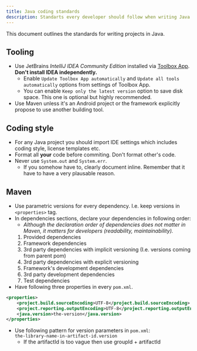 ```yaml
---
title: Java coding standards
description: Standarts every developer should follow when writing Java code
---
```


This document outlines the standards for writing projects in Java.

## Tooling

* Use JetBrains _IntelliJ IDEA Community Edition_ installed via [Toolbox App](https://www.jetbrains.com/toolbox/app/). **Don't install IDEA independently.**
  - Enable `Update Toolbox App automatically` and `Update all tools automatically` options from settings of Toolbox App.
  - You can enable `Keep only the latest version` option to save disk space. This one is optional but highly recommended.
* Use Maven unless it's an Android project or the framework explicitly propose to use another building tool.

## Coding style

* For any Java project you should import IDE settings which includes coding style, license templates etc.
* Format all **your** code before commiting. Don't format other's code.
* Never use `System.out` and `System.err`.
  - If you somehow have to, clearly document inline. Remember that it have to have a very plausable reason.

## Maven

* Use parametric versions for every dependency. I.e. keep versions in `<properties>` tag.
* In dependencies sections, declare your dependencies in following order:
  - _Although the declaration order of dependencies does not matter in Maven, it matters for developers (readability, maintainability)._
  1. Provided dependencies
  2. Framework dependencies
  3. 3rd party dependencies with implicit versioning (I.e. versions coming from parent pom)
  4. 3rd party dependencies with explicit versioning 
  5. Framework's development dependencies 
  6. 3rd party development dependencies
  7. Test dependencies
* Have following three properties in every `pom.xml`.

```xml
<properties>
	<project.build.sourceEncoding>UTF-8</project.build.sourceEncoding>
	<project.reporting.outputEncoding>UTF-8</project.reporting.outputEncoding>
	<java.version>the-version</java.version>
</properties>
```

* Use following pattern for version parameters in `pom.xml`:<br>
`the-library-name-in-artifact-id.version`
  - If the artifactId is too vague then use groupId + artifactId